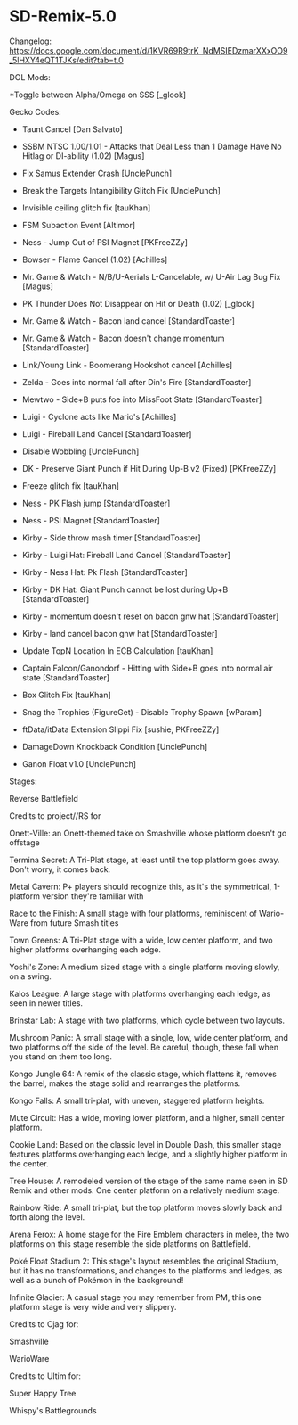 # SD-Remix-5.0
Changelog: https://docs.google.com/document/d/1KVR69R9trK_NdMSIEDzmarXXxOO9_5lHXY4eQT1TJKs/edit?tab=t.0

DOL Mods:

*Toggle between Alpha/Omega on SSS [_glook]


Gecko Codes:
* Taunt Cancel [Dan Salvato]

* SSBM NTSC 1.00/1.01 - Attacks that Deal Less than 1 Damage Have No Hitlag or DI-ability (1.02) [Magus]

* Fix Samus Extender Crash [UnclePunch]

* Break the Targets Intangibility Glitch Fix [UnclePunch]

* Invisible ceiling glitch fix [tauKhan]

* FSM Subaction Event [Altimor]

* Ness - Jump Out of PSI Magnet [PKFreeZZy]

* Bowser - Flame Cancel (1.02) [Achilles]

* Mr. Game & Watch - N/B/U-Aerials L-Cancelable, w/ U-Air Lag Bug Fix [Magus]

* PK Thunder Does Not Disappear on Hit or Death (1.02) [_glook]

* Mr. Game & Watch - Bacon land cancel [StandardToaster]

* Mr. Game & Watch - Bacon doesn't change momentum [StandardToaster]

* Link/Young Link - Boomerang Hookshot cancel [Achilles]

* Zelda - Goes into normal fall after Din's Fire [StandardToaster]

* Mewtwo - Side+B puts foe into MissFoot State [StandardToaster]

* Luigi - Cyclone acts like Mario's [Achilles]

* Luigi - Fireball Land Cancel [StandardToaster]

* Disable Wobbling [UnclePunch]

* DK - Preserve Giant Punch if Hit During Up-B v2 (Fixed) [PKFreeZZy]

* Freeze glitch fix [tauKhan]

* Ness - PK Flash jump [StandardToaster]

* Ness - PSI Magnet [StandardToaster]

* Kirby - Side throw mash timer [StandardToaster]

* Kirby - Luigi Hat: Fireball Land Cancel [StandardToaster]

* Kirby - Ness Hat: Pk Flash [StandardToaster]

* Kirby - DK Hat: Giant Punch cannot be lost during Up+B [StandardToaster]

* Kirby - momentum doesn't reset on bacon gnw hat [StandardToaster]

* Kirby - land cancel bacon gnw hat [StandardToaster]

* Update TopN Location In ECB Calculation [tauKhan]

* Captain Falcon/Ganondorf - Hitting with Side+B goes into normal air state [StandardToaster]

* Box Glitch Fix [tauKhan]

* Snag the Trophies (FigureGet) - Disable Trophy Spawn [wParam]

* ftData/itData Extension Slippi Fix [sushie, PKFreeZZy]

* DamageDown Knockback Condition [UnclePunch]

* Ganon Float v1.0 [UnclePunch]


Stages:



Reverse Battlefield



Credits to project//RS for

Onett-Ville: an Onett-themed take on Smashville whose platform doesn't go offstage

Termina Secret: A Tri-Plat stage, at least until the top platform goes away. Don't worry, it comes back.

Metal Cavern: P+ players should recognize this, as it's the symmetrical, 1-platform version they're familiar with

Race to the Finish: A small stage with four platforms, reminiscent of Wario-Ware from future Smash titles

Town Greens: A Tri-Plat stage with a wide, low center platform, and two higher platforms overhanging each edge.

Yoshi's Zone: A medium sized stage with a single platform moving slowly, on a swing.

Kalos League: A large stage with platforms overhanging each ledge, as seen in newer titles.

Brinstar Lab: A stage with two platforms, which cycle between two layouts.

Mushroom Panic: A small stage with a single, low, wide center platform, and two platforms off the side of the level. Be careful, though, these fall when you stand on them too long.

Kongo Jungle 64: A remix of the classic stage, which flattens it, removes the barrel, makes the stage solid and rearranges the platforms.

Kongo Falls: A small tri-plat, with uneven, staggered platform heights.

Mute Circuit: Has a wide, moving lower platform, and a higher, small center platform.

Cookie Land: Based on the classic level in Double Dash, this smaller stage features platforms overhanging each ledge, and a slightly higher platform in the center.

Tree House: A remodeled version of the stage of the same name seen in SD Remix and other mods. One center platform on a relatively medium stage.

Rainbow Ride: A small tri-plat, but the top platform moves slowly back and forth along the level.

Arena Ferox: A home stage for the Fire Emblem characters in melee, the two platforms on this stage resemble the side platforms on Battlefield.

Poké Float Stadium 2: This stage's layout resembles the original Stadium, but it has no transformations, and changes to the platforms and ledges, as well as a bunch of Pokémon in the background!

Infinite Glacier: A casual stage you may remember from PM, this one platform stage is very wide and very slippery.



Credits to Cjag for:

Smashville

WarioWare



Credits to Ultim for:

Super Happy Tree

Whispy's Battlegrounds
